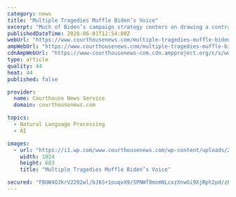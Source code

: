 ```yaml
---
category: news
title: "Multiple Tragedies Muffle Biden’s Voice"
excerpt: "Much of Biden’s campaign strategy centers on drawing a contrast with Trump on temperament and values. He’s called the election a battle for the soul of the nation and has been forceful in condemning Trump’s handling of moments of racial tension."
publishedDateTime: 2020-06-01T12:54:00Z
webUrl: "https://www.courthousenews.com/multiple-tragedies-muffle-bidens-voice/"
ampWebUrl: "https://www.courthousenews.com/multiple-tragedies-muffle-bidens-voice/"
cdnAmpWebUrl: "https://www-courthousenews-com.cdn.ampproject.org/c/s/www.courthousenews.com/multiple-tragedies-muffle-bidens-voice/"
type: article
quality: 44
heat: 44
published: false

provider:
  name: Courthouse News Service
  domain: courthousenews.com

topics:
  - Natural Language Processing
  - AI

images:
  - url: "https://i1.wp.com/www.courthousenews.com/wp-content/uploads/2020/04/Joe-Biden.jpg?fit=1024%2C683&#038;ssl=1"
    width: 1024
    height: 683
    title: "Multiple Tragedies Muffle Biden’s Voice"

secured: "FBUW4OJkrV2202wl/bJ6S+1ouqxX9/SPNWf8momNLcxzXnwGi9XjRph2pd/zFC1ZACvQy998ADiKI0E3sVrLtBTW1W2vA8N2RHB3tlxOMiqLTW/YDe+3Pu2H/itGStbMLOGr9QDwVkYTdB6sPqlTIAzn6mEadRgOcHx3IKLKe4X/2gifLNQn/Fs3WJ0N+QKvbQjIbF1oIBx/d24v9P5xkWdRzc9uoCk7PE2sfRUM8owm200hbW8wtuFo9SivHWBn9dJgGVK9GHu4A1NcE0XNqX4uQ6SeagO4S/j1xghlft+OEYH3Qg28g63hTKeJNKaC;1ikOMq1SG9mMrfK5a+Bxjg=="
---
```


